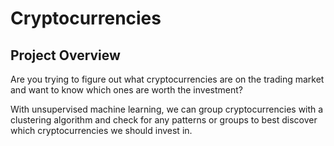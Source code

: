 # Cryptocurrencies

## Project Overview
Are you trying to figure out what cryptocurrencies are on the trading market and want to know which ones are worth the investment? 

With unsupervised machine learning, we can group cryptocurrencies with a clustering algorithm and check for any patterns or groups to best discover which cryptocurrencies we should invest in. 
